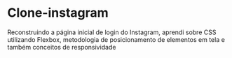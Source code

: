 # Clone-instagram
Reconstruindo a página inicial de login do Instagram, aprendi sobre CSS utilizando Flexbox, metodologia de posicionamento de elementos em tela e também conceitos de responsividade
